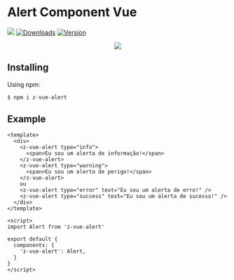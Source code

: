 # Alert Component Vue

<a href="https://www.npmjs.com/package/z-vue-alert"><img src="https://img.shields.io/github/license/zorasantos/z-vue-alert"></a>
<a href="https://npmcharts.com/compare/z-vue-alert?minimal=true"><img src="https://img.shields.io/npm/dw/z-vue-alert" alt="Downloads"></a>
<a href="https://www.npmjs.com/package/z-vue-alert"><img src="https://img.shields.io/npm/v/z-vue-alert?color=green" alt="Version"></a>

<p align="center">
  <img src="https://res.cloudinary.com/doampncx5/image/upload/v1595633531/alert.png"/>
</p>

## Installing

Using npm:

```bash
$ npm i z-vue-alert
```

## Example
```vue
<template>
  <div>
    <z-vue-alert type="info">
      <span>Eu sou um alerta de informação!</span>
    </z-vue-alert>
    <z-vue-alert type="warning">
      <span>Eu sou um alerta de perigo!</span>
    </z-vue-alert>
    ou
    <z-vue-alert type="error" text="Eu sou um alerta de erro!" />
    <z-vue-alert type="success" text="Eu sou um alerta de sucesso!" />
  </div>
</template>

<script>
import Alert from 'z-vue-alert'

export default {
  components: {
    'z-vue-alert': Alert,
  }
}
</script>
```
